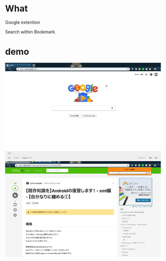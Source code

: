 # What
Google extention

Search within Bookmark.

# demo
![result](https://github.com/kawa18sima/search_bookmark/blob/master/demo/action1.gif)
![result](https://github.com/kawa18sima/search_bookmark/blob/master/demo/action2.gif)
